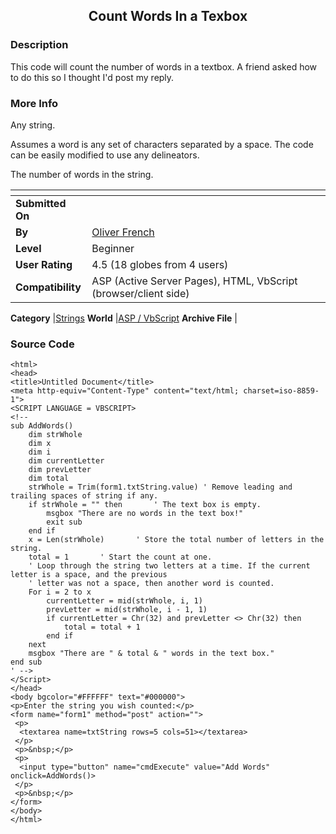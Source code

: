 ﻿<div align="center">

## Count Words In a Texbox


</div>

### Description

This code will count the number of words in a textbox. A friend asked how to do this so I thought I'd post my reply.
 
### More Info
 
Any string.

Assumes a word is any set of characters separated by a space. The code can be easily modified to use any delineators.

The number of words in the string.


<span>             |<span>
---                |---
**Submitted On**   |
**By**             |[Oliver French](https://github.com/Planet-Source-Code/PSCIndex/blob/master/ByAuthor/oliver-french.md)
**Level**          |Beginner
**User Rating**    |4.5 (18 globes from 4 users)
**Compatibility**  |ASP \(Active Server Pages\), HTML, VbScript \(browser/client side\)

**Category**       |[Strings](https://github.com/Planet-Source-Code/PSCIndex/blob/master/ByCategory/strings__4-26.md)
**World**          |[ASP / VbScript](https://github.com/Planet-Source-Code/PSCIndex/blob/master/ByWorld/asp-vbscript.md)
**Archive File**   |[](https://github.com/Planet-Source-Code/oliver-french-count-words-in-a-texbox__4-6662/archive/master.zip)





### Source Code

```
<html>
<head>
<title>Untitled Document</title>
<meta http-equiv="Content-Type" content="text/html; charset=iso-8859-1">
<SCRIPT LANGUAGE = VBSCRIPT>
<!--
sub AddWords()
	dim strWhole
	dim x
	dim i
	dim currentLetter
	dim prevLetter
	dim total
	strWhole = Trim(form1.txtString.value) ' Remove leading and trailing spaces of string if any.
	if strWhole = "" then		' The text box is empty.
		msgbox "There are no words in the text box!"
		exit sub
	end if
	x = Len(strWhole)		' Store the total number of letters in the string.
	total = 1		' Start the count at one.
	' Loop through the string two letters at a time. If the current letter is a space, and the previous
	' letter was not a space, then another word is counted.
	For i = 2 to x
		currentLetter = mid(strWhole, i, 1)
		prevLetter = mid(strWhole, i - 1, 1)
		if currentLetter = Chr(32) and prevLetter <> Chr(32) then
			total = total + 1
		end if
	next
	msgbox "There are " & total & " words in the text box."
end sub
' -->
</Script>
</head>
<body bgcolor="#FFFFFF" text="#000000">
<p>Enter the string you wish counted:</p>
<form name="form1" method="post" action="">
 <p>
  <textarea name=txtString rows=5 cols=51></textarea>
 </p>
 <p>&nbsp;</p>
 <p>
  <input type="button" name="cmdExecute" value="Add Words" onclick=AddWords()>
 </p>
 <p>&nbsp;</p>
</form>
</body>
</html>
```

